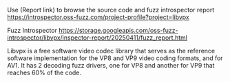 Use (Report link) to browse the source code and fuzz introspector report https://introspector.oss-fuzz.com/project-profile?project=libvpx

Fuzz Introspector
https://storage.googleapis.com/oss-fuzz-introspector/libvpx/inspector-report/20250411/fuzz_report.html

Libvpx is a free software video codec library that serves as the reference software implementation for the VP8 and VP9 video coding formats, and for AV1.  It has 2 decoding fuzz drivers, one for VP8 and another for VP9 that reaches 60% of the code.

